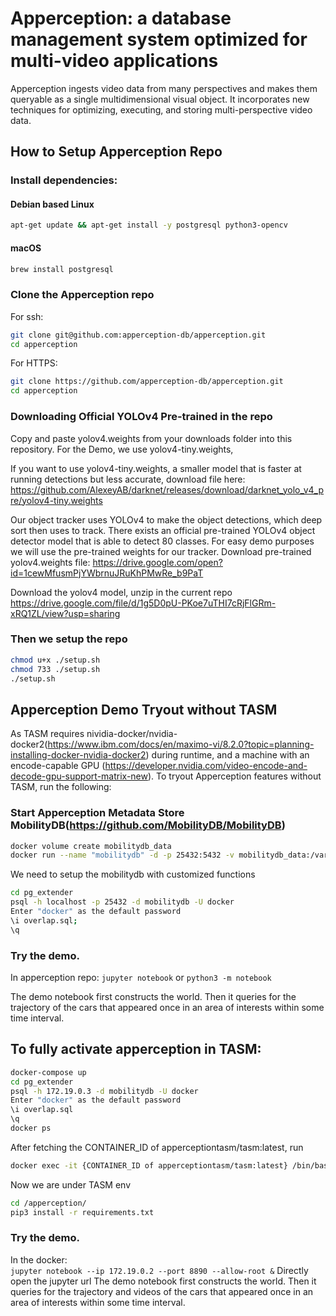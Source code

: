 # Apperception: a database management system optimized for multi-video applications

Apperception ingests video data from many perspectives and makes them queryable as a single multidimensional visual object. It incorporates new techniques for optimizing, executing, and storing multi-perspective video data. 

## How to Setup Apperception Repo
### Install dependencies:
#### Debian based Linux
```sh
apt-get update && apt-get install -y postgresql python3-opencv
```
#### macOS
```sh
brew install postgresql
```
### Clone the Apperception repo
For ssh:
```sh
git clone git@github.com:apperception-db/apperception.git
cd apperception
```
For HTTPS:
```sh
git clone https://github.com/apperception-db/apperception.git
cd apperception
```
### Downloading Official YOLOv4 Pre-trained in the repo

Copy and paste yolov4.weights from your downloads folder into this repository. For the Demo, we use yolov4-tiny.weights,

If you want to use yolov4-tiny.weights, a smaller model that is faster at running detections but less accurate, download file here: https://github.com/AlexeyAB/darknet/releases/download/darknet_yolo_v4_pre/yolov4-tiny.weights

Our object tracker uses YOLOv4 to make the object detections, which deep sort then uses to track. There exists an official pre-trained YOLOv4 object detector model that is able to detect 80 classes. For easy demo purposes we will use the pre-trained weights for our tracker. Download pre-trained yolov4.weights file: https://drive.google.com/open?id=1cewMfusmPjYWbrnuJRuKhPMwRe_b9PaT

Download the yolov4 model, unzip in the current repo
https://drive.google.com/file/d/1g5D0pU-PKoe7uTHI7cRjFlGRm-xRQ1ZL/view?usp=sharing

### Then we setup the repo
```sh
chmod u+x ./setup.sh
chmod 733 ./setup.sh
./setup.sh
```
## Apperception Demo Tryout without TASM
As TASM requires nividia-docker/nvidia-docker2(https://www.ibm.com/docs/en/maximo-vi/8.2.0?topic=planning-installing-docker-nvidia-docker2) during runtime, and a machine with an encode-capable GPU (https://developer.nvidia.com/video-encode-and-decode-gpu-support-matrix-new). To tryout Apperception features without TASM, run the following:
### Start Apperception Metadata Store MobilityDB(https://github.com/MobilityDB/MobilityDB)
```sh
docker volume create mobilitydb_data
docker run --name "mobilitydb" -d -p 25432:5432 -v mobilitydb_data:/var/lib/postgresql mobilitydb/mobilitydb
```
We need to setup the mobilitydb with customized functions
```sh
cd pg_extender
psql -h localhost -p 25432 -d mobilitydb -U docker
Enter "docker" as the default password
\i overlap.sql;
\q
```

### Try the demo.
In apperception repo:
`jupyter notebook` or `python3 -m notebook`

The demo notebook first constructs the world. Then it queries for the trajectory of the cars that appeared once in an area of interests within some time interval.

## To fully activate apperception in TASM:
```sh
docker-compose up
cd pg_extender
psql -h 172.19.0.3 -d mobilitydb -U docker
Enter "docker" as the default password
\i overlap.sql
\q
docker ps
```
After fetching the CONTAINER_ID of apperceptiontasm/tasm:latest, run
```sh
docker exec -it {CONTAINER_ID of apperceptiontasm/tasm:latest} /bin/bash
```
Now we are under TASM env
```sh
cd /apperception/
pip3 install -r requirements.txt
```
### Try the demo.
In the docker:  
`jupyter notebook --ip 172.19.0.2 --port 8890 --allow-root &`
Directly open the jupyter url
The demo notebook first constructs the world. Then it queries for the trajectory and videos of the cars that appeared once in an area of interests within some time interval.


